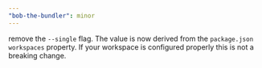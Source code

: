 ```yaml
---
"bob-the-bundler": minor
---
```


remove the `--single` flag. The value is now derived from the `package.json` `workspaces` property. If your workspace is configured properly this is not a breaking change.
